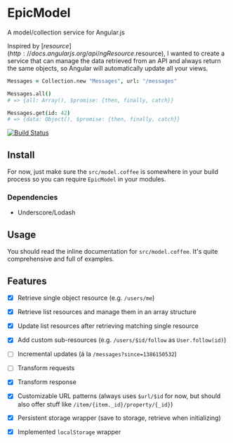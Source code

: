 # EpicModel

A model/collection service for Angular.js

Inspired by [$resource](http://docs.angularjs.org/api/ngResource.$resource), I wanted to create a service that can manage the data retrieved from an API and always return the same objects, so Angular will automatically update all your views.

```coffeescript
Messages = Collection.new "Messages", url: "/messages"

Messages.all()
# => {all: Array(), $promise: {then, finally, catch}}

Messages.get(id: 42)
# => {data: Object(), $promise: {then, finally, catch}}
```

[![Build Status](https://travis-ci.org/killercup/angular-epicmodel.png?branch=master)](https://travis-ci.org/killercup/angular-epicmodel)

## Install

For now, just make sure the `src/model.coffee` is somewhere in your build process so you can require `EpicModel` in your modules.

### Dependencies

- Underscore/Lodash

## Usage

You should read the inline documentation for `src/model.coffee`. It's quite comprehensive and full of examples.

## Features

- [x] Retrieve single object resource (e.g. `/users/me`)
- [x] Retrieve list resources and manage them in an array structure
- [x] Update list resources after retrieving matching single resource
- [x] Add custom sub-resources (e.g. `/users/$id/follow` as `User.follow(id)`)
- [ ] Incremental updates (á  la `/messages?since=1386150532`)

- [ ] Transform requests
- [x] Transform response
- [x] Customizable URL patterns (always uses `$url/$id` for now, but should also offer stuff like `/item/{item._id}/property/{_id}`)

- [x] Persistent storage wrapper (save to storage, retrieve when initializing)
- [x] Implemented `localStorage` wrapper

